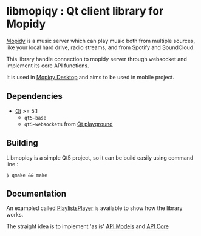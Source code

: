 # libmopiqy : Qt client library for Mopidy #

[Mopidy](http://www.mopidy.com/) is a music server which can play music both from multiple sources, like your local hard drive, radio streams, and from Spotify and SoundCloud.

This library handle connection to mopidy server through websocket and implement its core API functions.

It is used in [Mopiqy Desktop](https://github.com/AlexandrePTJ/mopiqy_desktop) and aims to be used in mobile project.

## Dependencies ##

- [Qt](http://qt-project.org/) >= 5.1
  - `qt5-base`
  - `qt5-websockets` from [Qt playground](https://qt.gitorious.org/qtplayground/websockets)

## Building ##

Libmopiqy is a simple Qt5 project, so it can be build easily using command line :

    $ qmake && make

## Documentation ##

An exampled called [PlaylistsPlayer](https://github.com/AlexandrePTJ/libmopiqy/tree/master/demos/playlistsplayer) is available to show how the library works.

The straight idea is to implement 'as is' [API Models](http://docs.mopidy.com/en/latest/api/models/) and [API Core](http://docs.mopidy.com/en/latest/api/core/)
